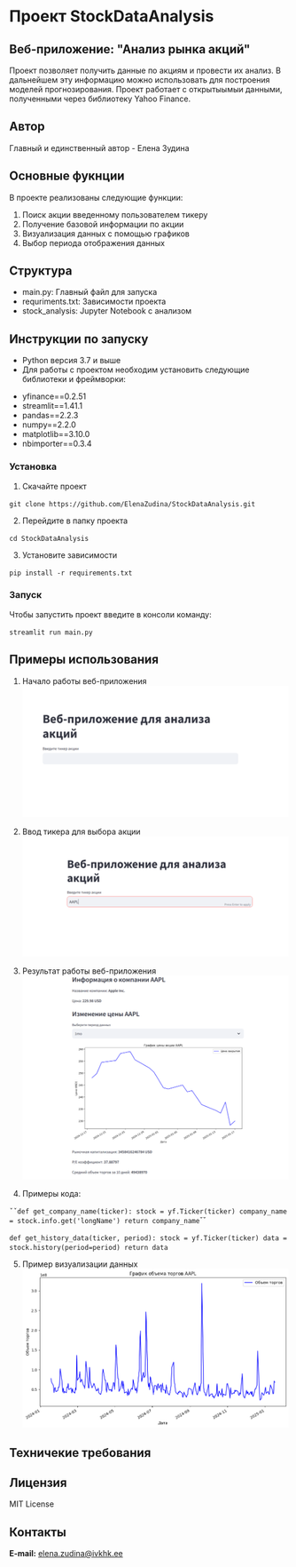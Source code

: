 # Проект StockDataAnalysis

## Веб-приложение: "Анализ рынка акций"

Проект позволяет получить данные по акциям и провести их анализ. В дальнейшем эту информацию можно использовать для построения моделей прогнозирования. Проект работает с открытыымыи данными, полученными через библиотеку Yahoo Finance. 

## Автор

Главный и единственный автор - Елена Зудина

## Основные фукнции

В проекте реализованы следующие функции:

1. Поиск акции введенному пользователем тикеру
2. Получение базовой информации по акции
3. Визуализация данных с помощью графиков
4. Выбор периода отображения данных

## Структура

* main.py: Главный файл для запуска
* requriments.txt: Зависимости проекта
* stock_analysis: Jupyter Notebook  с анализом

## Инструкции по запуску

* Python версия 3.7 и выше
* Для работы с проектом необходим установить следующие библиотеки и фреймворки:
+ yfinance==0.2.51
+ streamlit==1.41.1
+ pandas==2.2.3
+ numpy==2.2.0
+ matplotlib==3.10.0
+ nbimporter==0.3.4

### Установка

1. Скачайте проект

`git clone https://github.com/ElenaZudina/StockDataAnalysis.git`

2. Перейдите в папку проекта

`cd StockDataAnalysis`

3. Установите зависимости 

`pip install -r requirements.txt`

### Запуск

Чтобы запустить проект введите в консоли команду:

`streamlit run main.py`

## Примеры использования

1. Начало работы веб-приложения
![Начальный экран](images/Start.png)
2. Ввод тикера для выбора акции
![Ввод тикера](images/Ticker.png)
3. Результат работы веб-приложения
![Результат](images/Result.png)

4. Примеры кода:

`ˇˇdef get_company_name(ticker):
    stock = yf.Ticker(ticker)
    company_name = stock.info.get('longName')
    return company_name`ˇˇ

 `def get_history_data(ticker, period):
    stock = yf.Ticker(ticker)
    data = stock.history(period=period)
    return data`

5. Пример визуализации данных    
![График](images/chart.png) 

## Техничекие требования

## Лицензия

MIT License

## Контакты

**E-mail:** elena.zudina@ivkhk.ee


